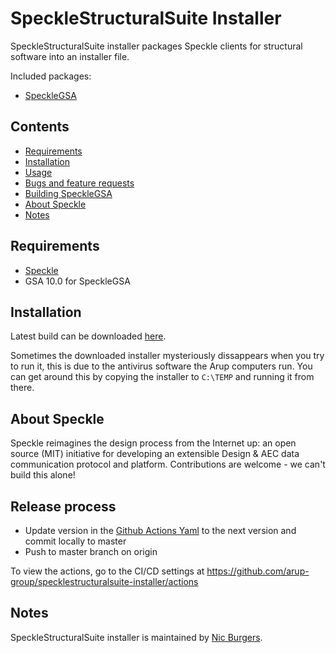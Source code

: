 # SpeckleStructuralSuite Installer
SpeckleStructuralSuite installer packages Speckle clients for structural software into an installer file.

Included packages:
- [SpeckleGSA](https://github.com/arup-group/SpeckleGSA)

## Contents

- [Requirements](#requirements)
- [Installation](#installation)
- [Usage](#usage)
- [Bugs and feature requests](#bugs-and-feature-requests)
- [Building SpeckleGSA](#building-specklegsa)
- [About Speckle](#about-speckle)
- [Notes](#notes)

## Requirements

- [Speckle](https://github.com/speckleworks/SpeckleInstaller/releases/latest)
- GSA 10.0 for SpeckleGSA

## Installation

Latest build can be downloaded [here](https://github.com/arup-group/specklestructuralsuite-installer/releases/latest).

Sometimes the downloaded installer mysteriously dissappears when you try to run 
it, this is due to the antivirus software the Arup computers run. You can get around
this by copying the installer to `C:\TEMP` and running it from there.

## About Speckle

Speckle reimagines the design process from the Internet up: an open source (MIT) initiative for developing an extensible Design & AEC data communication protocol and platform. Contributions are welcome - we can't build this alone!

## Release process

- Update version in the [Github Actions Yaml](https://github.com/arup-group/specklestructuralsuite-installer/blob/master/.github/workflows/build.yml) to the next version and commit locally to master
- Push to master branch on origin

To view the actions, go to the CI/CD settings at https://github.com/arup-group/specklestructuralsuite-installer/actions

## Notes

SpeckleStructuralSuite installer is maintained by [Nic Burgers](https://gitlab.arup.com/Nic.Burgers).
